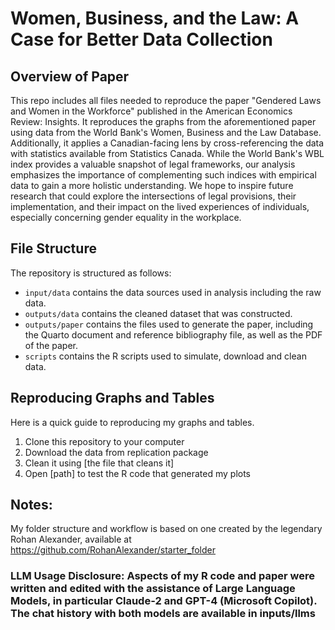 # Women, Business, and the Law: A Case for Better Data Collection
## Overview of Paper

This repo includes all files needed to reproduce the paper "Gendered Laws and Women in the Workforce" published in the American Economics Review: Insights. It reproduces the graphs from the aforementioned paper using data from the World Bank's Women, Business and the Law Database. Additionally, it applies a Canadian-facing lens by cross-referencing the data with statistics available from Statistics Canada. While the World Bank's WBL index provides a valuable snapshot of legal frameworks, our analysis emphasizes the importance of complementing such indices with empirical data to gain a more holistic understanding. We hope to inspire future research that could explore the intersections of legal provisions, their implementation, and their impact on the lived experiences of individuals, especially concerning gender equality in the workplace.

## File Structure

The repository is structured as follows:

-   `input/data` contains the data sources used in analysis including the raw data.
-   `outputs/data` contains the cleaned dataset that was constructed.
-   `outputs/paper` contains the files used to generate the paper, including the Quarto document and reference bibliography file, as well as the PDF of the paper. 
-   `scripts` contains the R scripts used to simulate, download and clean data.

## Reproducing Graphs and Tables 

Here is a quick guide to reproducing my graphs and tables.
1. Clone this repository to your computer
2. Download the data from replication package
3. Clean it using [the file that cleans it]
4. Open [path] to test the R code that generated my plots

## Notes: 

My folder structure and workflow is based on one created by the legendary Rohan Alexander, available at https://github.com/RohanAlexander/starter_folder
### LLM Usage Disclosure: Aspects of my R code and paper were written and edited with the assistance of Large Language Models, in particular Claude-2 and GPT-4 (Microsoft Copilot). The chat history with both models are available in inputs/llms

